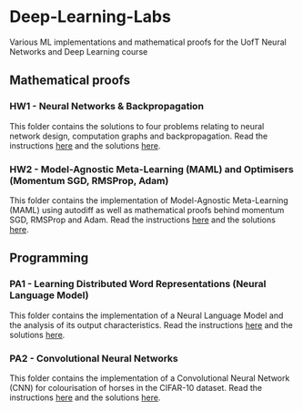 # Deep-Learning-Labs
Various ML implementations and mathematical proofs for the UofT Neural Networks and Deep Learning course

## Mathematical proofs

### HW1 - Neural Networks & Backpropagation

This folder contains the solutions to four problems relating to neural network design, computation graphs and backpropagation. Read the instructions [here](https://github.com/PsiPhiTheta/Deep-Learning-Labs/blob/master/math/hw1/Instructions.pdf) and the solutions [here](https://github.com/PsiPhiTheta/Deep-Learning-Labs/blob/master/math/hw1/Solutions.pdf).

### HW2 - Model-Agnostic Meta-Learning (MAML) and Optimisers (Momentum SGD, RMSProp, Adam)

This folder contains the implementation of Model-Agnostic Meta-Learning (MAML) using autodiff as well as mathematical proofs behind momentum SGD, RMSProp and Adam. Read the instructions [here](https://github.com/PsiPhiTheta/Deep-Learning-Labs/blob/master/math/hw2/Instructions.pdf) and the solutions [here](https://github.com/PsiPhiTheta/Deep-Learning-Labs/blob/master/math/hw2/Solutions.pdf). 

## Programming

### PA1 - Learning Distributed Word Representations (Neural Language Model)

This folder contains the implementation of a Neural Language Model and the analysis of its output characteristics. Read the instructions [here](https://github.com/PsiPhiTheta/Deep-Learning-Labs/blob/master/src/pa1/Instructions.pdf) and the solutions [here](https://github.com/PsiPhiTheta/Deep-Learning-Labs/blob/master/src/pa1/Solutions.pdf).

### PA2 - Convolutional Neural Networks

This folder contains the implementation of a Convolutional Neural Network (CNN) for colourisation of horses in the CIFAR-10 dataset. Read the instructions [here](https://github.com/PsiPhiTheta/Deep-Learning-Labs/blob/master/src/pa2/Instructions.pdf) and the solutions [here](https://github.com/PsiPhiTheta/Deep-Learning-Labs/blob/master/src/pa2/Solutions.pdf).
